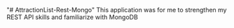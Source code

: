 "# AttractionList-Rest-Mongo" 
This application was for me to strengthen my REST API skills and familiarize with MongoDB
